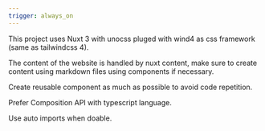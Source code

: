 ```yaml
---
trigger: always_on
---
```


This project uses Nuxt 3 with unocss pluged with wind4 as css framework (same as tailwindcss 4).

The content of the website is handled by nuxt content, make sure to create content using markdown files using components if necessary.

Create reusable component as much as possible to avoid code repetition.

Prefer Composition API with typescript language.

Use auto imports when doable.